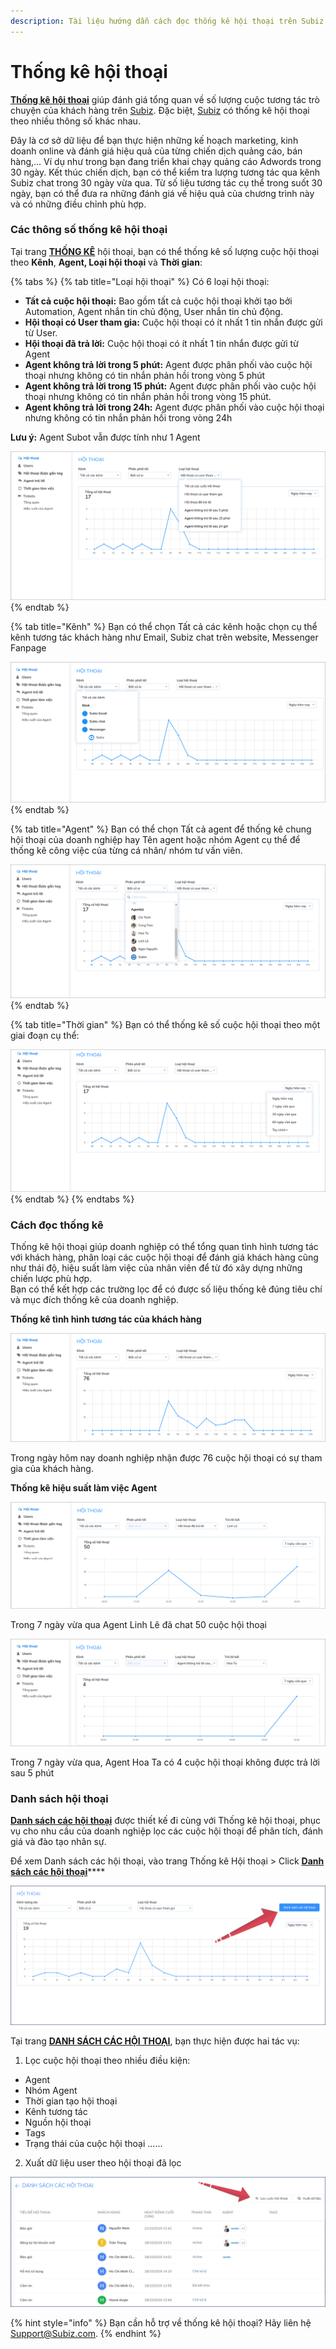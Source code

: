 ```yaml
---
description: Tài liệu hướng dẫn cách đọc thống kê hội thoại trên Subiz.
---
```


# Thống kê hội thoại

[**Thống kê hội thoại**](https://app.subiz.com/reports) giúp đánh giá tổng quan về số lượng cuộc tương tác trò chuyện của khách hàng trên [Subiz](https://subiz.com/vi/). Đặc biệt, [Subiz](https://subiz.com/vi/) có thống kê hội thoại theo nhiều thông số khác nhau.

Đây là cơ sở dữ liệu để bạn thực hiện những kế hoạch marketing, kinh doanh online và đánh giá hiệu quả của từng chiến dịch quảng cáo, bán hàng,... Ví dụ như trong bạn đang triển khai chạy quảng cáo Adwords trong 30 ngày. Kết thúc chiến dịch, bạn có thể kiểm tra lượng tương tác qua kênh Subiz chat trong 30 ngày vừa qua. Từ số liệu tương tác cụ thể trong suốt 30 ngày, bạn có thể đưa ra những đánh giá về hiệu quả của chương trình này và có những điều chỉnh phù hợp.

### Các thông số thống kê hội thoại

Tại trang [**THỐNG KÊ**](https://app.subiz.com/reports) hội thoại, bạn có thể thống kê số lượng cuộc hội thoại theo **Kênh**, **Agent, Loại hội thoại** và **Thời gian**:

{% tabs %}
{% tab title="Loại hội thoại" %}
Có 6 loại hội thoại:

* **Tất cả cuộc hội thoại:** Bao gồm tất cả cuộc hội thoại khởi tạo bởi Automation, Agent nhắn tin chủ động, User nhắn tin chủ động.
* **Hội thoại có User tham gia:** Cuộc hội thoại có ít nhất 1 tin nhắn được gửi từ User.
* **Hội thoại đã trả lời:** Cuộc hội thoại có ít nhất 1 tin nhắn được gửi từ Agent
* **Agent không trả lời trong 5 phút:** Agent được phân phối vào cuộc hội thoại nhưng không có tin nhắn phản hồi trong vòng 5 phút
* **Agent không trả lời trong 15 phút:** Agent được phân phối vào cuộc hội thoại nhưng không có tin nhắn phản hồi trong vòng 15 phút.
* **Agent không trả lời trong 24h:** Agent được phân phối vào cuộc hội thoại nhưng không có tin nhắn phản hồi trong vòng 24h

**Lưu ý:** Agent Subot vẫn được tính như 1 Agent

![Th&#x1ED1;ng k&#xEA; theo lo&#x1EA1;i h&#x1ED9;i tho&#x1EA1;i](../.gitbook/assets/loai-hoi-thoai%20%281%29.png)
{% endtab %}

{% tab title="Kênh" %}
Bạn có thể chọn Tất cả các kênh hoặc chọn cụ thể kênh tương tác khách hàng như Email, Subiz chat trên website, Messenger Fanpage

![Th&#x1ED1;ng k&#xEA; h&#x1ED9;i tho&#x1EA1;i theo K&#xEA;nh](../.gitbook/assets/hoi-thoai_kenh%20%282%29.png)
{% endtab %}

{% tab title="Agent" %}
Bạn có thể chọn Tất cả agent để thống kê chung hội thoại của doanh nghiệp hay Tên agent hoặc nhóm Agent cụ thể để thống kê công việc của từng cá nhân/ nhóm tư vấn viên.

![Th&#x1ED1;ng k&#xEA; theo Agent](../.gitbook/assets/hoi-thoai_-agent.png)
{% endtab %}

{% tab title="Thời gian" %}
Bạn có thể thống kê số cuộc hội thoại theo một giai đoạn cụ thể:

![Th&#x1ED1;ng k&#xEA; theo th&#x1EDD;i gian](../.gitbook/assets/thoi-gian%20%281%29.png)
{% endtab %}
{% endtabs %}

### Cách đọc thống kê

Thống kê hội thoại giúp doanh nghiệp có thể tổng quan tình hình tương tác với khách hàng, phân loại các cuộc hội thoại để đánh giá khách hàng cũng như thái độ, hiệu suất làm việc của nhân viên để từ đó xây dựng những chiến lược phù hợp.  
Bạn có thể kết hợp các trường lọc để có được số liệu thống kê đúng tiêu chí và mục đích thống kê của doanh nghiệp.

**Thống kê tình hình tương tác của khách hàng**

![Th&#x1ED1;ng k&#xEA; cu&#x1ED9;c h&#x1ED9;i tho&#x1EA1;i c&#xF3; User tham gia](../.gitbook/assets/hoi-thoai-co-user-tham-gia.png)

Trong ngày hôm nay doanh nghiệp nhận được 76 cuộc hội thoại có sự tham gia của khách hàng.

**Thống kê hiệu suất làm việc Agent**

![Th&#x1ED1;ng k&#xEA; hi&#x1EC7;u su&#x1EA5;t l&#xE0;m vi&#x1EC7;c c&#x1EE7;a Agent Linh L&#xEA; trong 7 ng&#xE0;y v&#x1EEB;a qua](../.gitbook/assets/linh-le.png)

Trong 7 ngày vừa qua Agent Linh Lê đã chat 50 cuộc hội thoại

![Th&#x1ED1;ng k&#xEA; s&#x1ED1; cu&#x1ED9;c chat kh&#xF4;ng tr&#x1EA3; l&#x1EDD;i sau 5 ph&#xFA;t c&#x1EE7;a Agent Hoa Ta](../.gitbook/assets/hoa-ta.png)

Trong 7 ngày vừa qua, Agent Hoa Ta có 4 cuộc hội thoại không được trả lời sau 5 phút

### Danh sách hội thoại

[**Danh sách các hội thoại**](https://app.subiz.com/reports/list-conversation) được thiết kế đi cùng với Thống kê hội thoại, phục vụ cho nhu cầu của doanh nghiệp lọc các cuộc hội thoại để phân tích, đánh giá và đào tạo nhân sự.

Để xem Danh sách các hội thoại, vào trang Thống kê Hội thoại &gt; Click [**Danh sách các hội thoại**](https://app.subiz.com/reports/list-conversation)\*\*\*\*

![Danh s&#xE1;ch c&#xE1;c h&#x1ED9;i tho&#x1EA1;i](../.gitbook/assets/report-3.png)

Tại trang [**DANH SÁCH CÁC HỘI THOẠI**](https://app.subiz.com/reports/list-conversation), bạn thực hiện được hai tác vụ:

1. Lọc cuộc hội thoại theo nhiều điều kiện:

* Agent
* Nhóm Agent
* Thời gian tạo hội thoại
* Kênh tương tác
* Nguồn hội thoại
* Tags
* Trạng thái của cuộc hội thoại ......

2. Xuất dữ liệu user theo hội thoại đã lọc

![](../.gitbook/assets/conv-1.png)

{% hint style="info" %}
Bạn cần hỗ trợ về thống kê hội thoại? Hãy liên hệ Support@Subiz.com.
{% endhint %}

